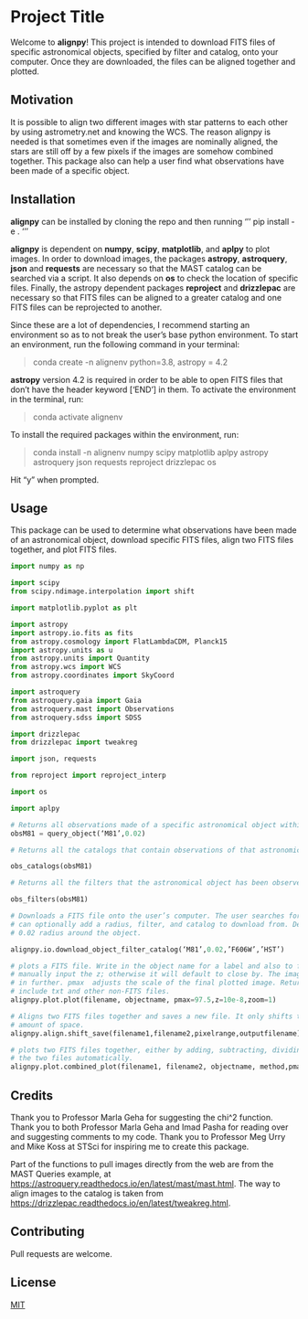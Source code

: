# Project Title

Welcome to **alignpy**! This project is intended to download FITS files of specific astronomical objects, specified by filter and catalog, onto your computer. Once they are downloaded, the files can be aligned together and plotted.

## Motivation

It is possible to align two different images with star patterns to each other by using astrometry.net and knowing the WCS. The reason alignpy is needed is that sometimes even if the images are nominally aligned, the stars are still off by a few pixels if the images are somehow combined together. This package also can help a user find what observations have been made of a specific object.

## Installation

**alignpy** can be installed by cloning the repo and then running
‘’’
pip install -e .
‘’’

**alignpy** is dependent on **numpy**, **scipy**, **matplotlib**, and **aplpy** to plot images. In order to download images, the packages **astropy**, **astroquery**, **json** and **requests** are necessary so that the MAST catalog can be searched via a script. It also depends on **os** to check the location of specific files. Finally, the astropy dependent packages **reproject** and **drizzlepac** are necessary so that FITS files can be aligned to a greater catalog and one FITS files can be reprojected to another.

Since these are a lot of dependencies, I recommend starting an environment so as to not break the user’s base python environment. To start an environment, run the following command in your terminal:


> conda create -n alignenv python=3.8, astropy = 4.2

**astropy** version 4.2 is required in order to be able to open FITS files that don’t have the header keyword [‘END’] in them. To activate the environment in the terminal, run:

> conda activate alignenv

To install the required packages within the environment, run:

> conda install -n alignenv numpy scipy matplotlib aplpy astropy astroquery json requests reproject drizzlepac os

Hit “y” when prompted.

## Usage
This package can be used to determine what observations have been made of an astronomical object, download specific FITS files, align two FITS files together, and plot FITS files.

```python
import numpy as np

import scipy
from scipy.ndimage.interpolation import shift

import matplotlib.pyplot as plt

import astropy
import astropy.io.fits as fits
from astropy.cosmology import FlatLambdaCDM, Planck15
import astropy.units as u
from astropy.units import Quantity
from astropy.wcs import WCS
from astropy.coordinates import SkyCoord

import astroquery
from astroquery.gaia import Gaia
from astroquery.mast import Observations
from astroquery.sdss import SDSS

import drizzlepac
from drizzlepac import tweakreg

import json, requests

from reproject import reproject_interp

import os

import aplpy

# Returns all observations made of a specific astronomical object within a specified radius.
obsM81 = query_object(‘M81’,0.02)

# Returns all the catalogs that contain observations of that astronomical object.

obs_catalogs(obsM81)

# Returns all the filters that the astronomical object has been observed in.

obs_filters(obsM81)

# Downloads a FITS file onto the user’s computer. The user searches for a specific astronomical object, and then 
# can optionally add a radius, filter, and catalog to download from. Defaults to optical images from HST with a 
# 0.02 radius around the object. 

alignpy.io.download_object_filter_catalog(‘M81’,0.02,’F606W’,’HST’)

# plots a FITS file. Write in the object name for a label and also to find its RA and Dec online. User can 
# manually input the z; otherwise it will default to close by. The image can be presented as is or zoomed 
# in further. pmax  adjusts the scale of the final plotted image. Returns all the downloaded files, which 
# include txt and other non-FITS files.
alignpy.plot.plot(filename, objectname, pmax=97.5,z=10e-8,zoom=1)

# Aligns two FITS files together and saves a new file. It only shifts the objects together over a specified 
# amount of space.
alignpy.align.shift_save(filename1,filename2,pixelrange,outputfilename)

# plots two FITS files together, either by adding, subtracting, dividing, or multiplying the two files. Aligns  
# the two files automatically.
alignpy.plot.combined_plot(filename1, filename2, objectname, method,pmax=97.5,z=10e-8,zoom=1)
```

## Credits
Thank you to Professor Marla Geha for suggesting the chi^2 function. Thank you to both Professor Marla Geha and Imad Pasha for reading over and suggesting comments to my code. Thank you to Professor Meg Urry and Mike Koss at STSci for inspiring me to create this package.

Part of the functions to pull images directly from the web are from the MAST Queries example, at https://astroquery.readthedocs.io/en/latest/mast/mast.html. The way to align images to the catalog is taken from https://drizzlepac.readthedocs.io/en/latest/tweakreg.html. 

## Contributing
Pull requests are welcome. 

## License
[MIT](https://choosealicense.com/licenses/mit/)
